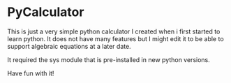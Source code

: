 # PyCalculator
This is just a very simple python calculator I created when i first started to learn python.
It does not have many features but I might edit it to be able to support algebraic equations at a later date.

It required the sys module that is pre-installed in new python versions.

Have fun with it!
